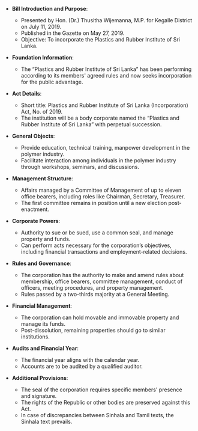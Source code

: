 - **Bill Introduction and Purpose**:
  - Presented by Hon. (Dr.) Thusitha Wijemanna, M.P. for Kegalle District on July 11, 2019.
  - Published in the Gazette on May 27, 2019.
  - Objective: To incorporate the Plastics and Rubber Institute of Sri Lanka.
  
- **Foundation Information**:
  - The “Plastics and Rubber Institute of Sri Lanka” has been performing according to its members' agreed rules and now seeks incorporation for the public advantage.

- **Act Details**:
  - Short title: Plastics and Rubber Institute of Sri Lanka (Incorporation) Act, No. of 2019.
  - The institution will be a body corporate named the “Plastics and Rubber Institute of Sri Lanka” with perpetual succession.

- **General Objects**:
  - Provide education, technical training, manpower development in the polymer industry.
  - Facilitate interaction among individuals in the polymer industry through workshops, seminars, and discussions.

- **Management Structure**:
  - Affairs managed by a Committee of Management of up to eleven office bearers, including roles like Chairman, Secretary, Treasurer.
  - The first committee remains in position until a new election post-enactment.

- **Corporate Powers**:
  - Authority to sue or be sued, use a common seal, and manage property and funds.
  - Can perform acts necessary for the corporation’s objectives, including financial transactions and employment-related decisions.

- **Rules and Governance**:
  - The corporation has the authority to make and amend rules about membership, office bearers, committee management, conduct of officers, meeting procedures, and property management.
  - Rules passed by a two-thirds majority at a General Meeting.

- **Financial Management**:
  - The corporation can hold movable and immovable property and manage its funds.
  - Post-dissolution, remaining properties should go to similar institutions.

- **Audits and Financial Year**:
  - The financial year aligns with the calendar year.
  - Accounts are to be audited by a qualified auditor.

- **Additional Provisions**:
  - The seal of the corporation requires specific members' presence and signature.
  - The rights of the Republic or other bodies are preserved against this Act.
  - In case of discrepancies between Sinhala and Tamil texts, the Sinhala text prevails.

